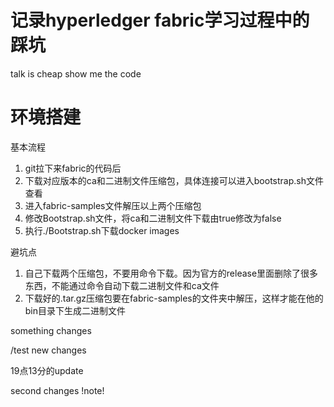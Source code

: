 记录hyperledger fabric学习过程中的踩坑
======================
talk is cheap show me the code

# 环境搭建
基本流程
1. git拉下来fabric的代码后
2. 下载对应版本的ca和二进制文件压缩包，具体连接可以进入bootstrap.sh文件查看
3. 进入fabric-samples文件解压以上两个压缩包
4. 修改Bootstrap.sh文件，将ca和二进制文件下载由true修改为false
5. 执行./Bootstrap.sh下载docker images


避坑点
1. 自己下载两个压缩包，不要用命令下载。因为官方的release里面删除了很多东西，不能通过命令自动下载二进制文件和ca文件
2. 下载好的.tar.gz压缩包要在fabric-samples的文件夹中解压，这样才能在他的bin目录下生成二进制文件

something changes

/test new changes

19点13分的update

second changes !note!